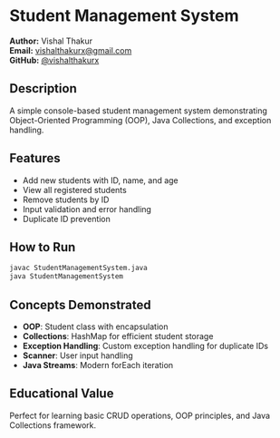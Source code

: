 # Student Management System

**Author:** Vishal Thakur  
**Email:** vishalthakurx@gmail.com  
**GitHub:** [@vishalthakurx](https://github.com/vishalthakurx)

## Description
A simple console-based student management system demonstrating Object-Oriented Programming (OOP), Java Collections, and exception handling.

## Features
- Add new students with ID, name, and age
- View all registered students
- Remove students by ID
- Input validation and error handling
- Duplicate ID prevention

## How to Run
```bash
javac StudentManagementSystem.java
java StudentManagementSystem
```

## Concepts Demonstrated
- **OOP**: Student class with encapsulation
- **Collections**: HashMap for efficient student storage
- **Exception Handling**: Custom exception handling for duplicate IDs
- **Scanner**: User input handling
- **Java Streams**: Modern forEach iteration

## Educational Value
Perfect for learning basic CRUD operations, OOP principles, and Java Collections framework.
